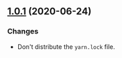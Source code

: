 <a name="1.0.1"></a>
## [1.0.1](https://github.com/cartant/rxjs-interop/compare/v1.0.0...v1.0.1) (2020-06-24)

### Changes

* Don't distribute the `yarn.lock` file.